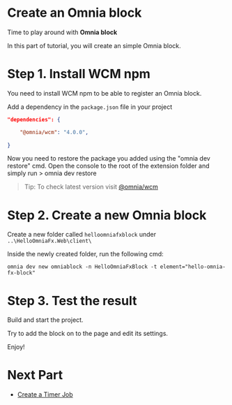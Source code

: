 # Create an Omnia block

Time to play around with **Omnia block**

In this part of tutorial, you will create an simple Omnia block.

# Step 1. Install WCM npm

You need to install WCM npm to be able to register an Omnia block.

Add a dependency in the `package.json` file in your project

```json
"dependencies": {  

    "@omnia/wcm": "4.0.0",
  
}
```

Now you need to restore the package you added using the "omnia dev restore" cmd. Open the console to the root of the extension folder and simply run > omnia dev restore

>Tip: To check latest version visit [@omnia/wcm](https://www.npmjs.com/package/@omnia/wcm)

# Step 2. Create a new Omnia block

Create a new folder called `helloomniafxblock` under `..\HelloOmniaFx.Web\client\`

Inside the newly created folder, run the following cmd:

```
omnia dev new omniablock -n HelloOmniaFxBlock -t element="hello-omnia-fx-block"
```

# Step 3. Test the result

Build and start the project.

Try to add the block on to the page and edit its settings.

Enjoy!

# Next Part
-   [Create a Timer Job](../create-timer-job#create-a-timer-job)